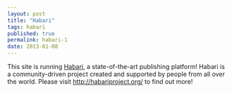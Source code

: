```yaml
---
layout: post
title: "Habari"
tags: habari
published: true
permalink: habari-1
date: 2013-01-08
---
```


This site is running <a href="http://habariproject.org/">Habari</a>, a state-of-the-art publishing platform!  Habari is a community-driven project created and supported by people from all over the world.  Please visit <a href="http://habariproject.org/">http://habariproject.org/</a> to find out more!

